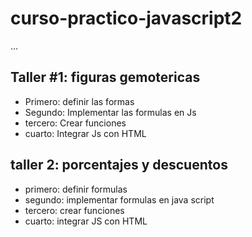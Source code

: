 # curso-practico-javascript2

...

## Taller #1: figuras gemotericas

-  Primero: definir las formas
- Segundo: Implementar las formulas en Js
- tercero: Crear funciones
- cuarto: Integrar Js con HTML

## taller 2: porcentajes y descuentos
- primero: definir formulas
- segundo: implementar formulas en java script
- tercero: crear funciones
- cuarto: integrar JS con HTML